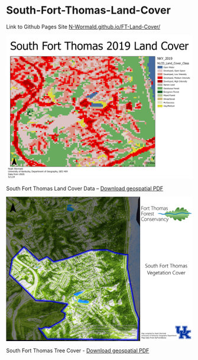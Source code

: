 # South-Fort-Thomas-Land-Cover

Link to Github Pages Site [N-Wormald.github.io/FT-Land-Cover/](https://n-wormald.github.io/South-Fort-Thomas-Land-Cover/)

![South Fort Thomas Land Cover Data](Layout.jpg)

South Fort Thomas Land Cover Data – [Download geospatial PDF](Layout.pdf)


![South Fort Thomas Tree Cover](tree_cover.jpg)

South Fort Thomas Tree Cover - [Download geospatial PDF](tree_cover.pdf)
